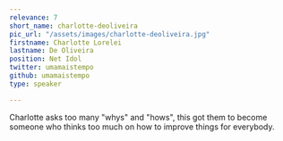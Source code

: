 ```yaml
---
relevance: 7
short_name: charlotte-deoliveira
pic_url: "/assets/images/charlotte-deoliveira.jpg"
firstname: Charlotte Lorelei
lastname: De Oliveira
position: Net Idol
twitter: umamaistempo
github: umamaistempo
type: speaker

---
```

Charlotte asks too many "whys" and "hows", this got them to become someone who thinks too much on how to improve things for everybody.